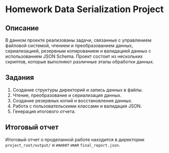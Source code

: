 # Homework Data Serialization Project

## Описание
В данном проекте реализованы задачи, связанные с управлением файловой системой, чтением и преобразованием данных, сериализацией, резервным копированием и валидацией данных с использованием JSON Schema. Проект состоит из нескольких скриптов, которые выполняют различные этапы обработки данных.

## Задания
1. Создание структуры директорий и запись данных в файлы.
2. Чтение, преобразование и сериализация данных.
3. Создание резервных копий и восстановление данных.
4. Работа с пользовательскими классами и валидация JSON.
5. Генерация итогового отчета.

## Итоговый отчет
Итоговый отчет о проделанной работе находится в директории `project_root/output/` и имеет имя `final_report.json`.

